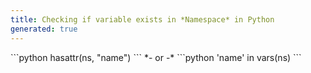 ```yaml
---
title: Checking if variable exists in *Namespace* in Python
generated: true
---
```


<div markdown="1" class="ans">
```python
hasattr(ns, "name")
```
*- or -*
```python
'name' in vars(ns)
```
</div>
